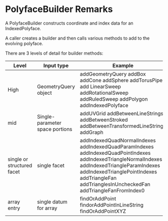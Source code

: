 
# PolyfaceBuilder Remarks

A PolyfaceBuilder constructs coordinate and index data for an IndexedPolyface.

A caller creates a builder and then calls various methods to add to the evolving polyface.

There are 3 levels of detail for builder methods:

| Level | Input type | Example | Actions |
|---------------|-------------------|--------------|--------------|
| High | GeometryQuery object  | addGeometryQuery addBox addCone addSphere addTorusPipe add LinearSweep addRotationalSweep addRuledSweep addPolygon addIndexedPolyface | call mid- or low- level methods for major parts (sides, caps) of the geometry query. |
| mid | Single-parameter space portions  | addUVGrid addBetweenLineStrings addBetweenStroked addBetweenTransformedLineStrings addGraph | enumerate quad and triangles in the grid/circle/polygon |
| single or structured facet | single facet | addIndexedQuadNormalIndexes addIndexedQuadParamIndexes addIndexedQuadPointIndexes addIndexedTriangleNormalIndexes addIndexedTriangleParamIndexes addIndexedTrianglePointIndexes addTriangleFan addTrianglesInUncheckedFan addTriangleFanFromIndex0 | multiple inserts to arrays |
| array entry | single datum for array | findOrAddPoint findorAddPointInLineString findOrAddPointXYZ | |
